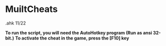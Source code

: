 # MuiltCheats
.ahk 11/22



**To run the script, you will need the AutoHotkey program (Run as ansi 32-bit.)**
**To activate the cheat in the game, press the [F10] key**

